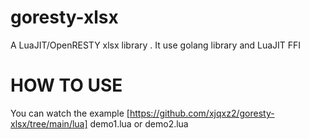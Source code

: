 # goresty-xlsx
A LuaJIT/OpenRESTY xlsx library . It use golang library and LuaJIT FFI 

# HOW TO USE
You can watch the example [https://github.com/xjqxz2/goresty-xlsx/tree/main/lua] demo1.lua or demo2.lua
